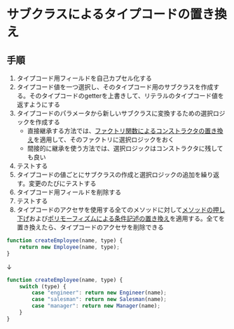 # サブクラスによるタイプコードの置き換え

## 手順
1. タイプコード用フィールドを自己カプセル化する
2. タイプコード値を一つ選択し、そのタイプコード用のサブクラスを作成する。そのタイプコードのgetterを上書きして、リテラルのタイプコード値を返すようにする
3. タイプコードのパラメータから新しいサブクラスに変換するための選択ロジックを作成する
   - 直接継承する方法では、[ファクトリ関数によるコンストラクタの置き換え](ファクトリ関数によるコンストラクタの置き換え.md)を適用して、そのファクトリに選択ロジックをおく
   - 間接的に継承を使う方法では、選択ロジックはコンストラクタに残しても良い
4. テストする
5. タイプコードの値ごとにサブクラスの作成と選択ロジックの追加を繰り返す。変更のたびにテストする
6. タイプコード用フィールドを削除する
7. テストする
8. タイプコードのアクセサを使用する全てのメソッドに対して[メソッドの押し下げ](メソッドの押し下げ.md)および[ポリモーフィズムによる条件記述の置き換え](ポリモーフィズムによる条件記述の置き換え.md)を適用する。全てを置き換えたら、タイプコードのアクセサを削除できる

```js
function createEmployee(name, type) {
	return new Employee(name, type);
}
```
↓
```js
function createEmployee(name, type) {
	switch (type) {
		case "engineer": return new Engineer(name);
		case "salesman": return new Salesman(name);
		case "manager": return new Manager(name);
    }
}
```